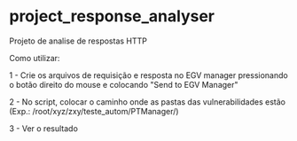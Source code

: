 # project_response_analyser
Projeto de analise de respostas HTTP

Como utilizar:

1 - Crie os arquivos de requisição e resposta no EGV manager pressionando o botão direito do mouse e colocando "Send to EGV Manager"

2 - No script, colocar o caminho onde as pastas das vulnerabilidades estão (Exp.: /root/xyz/zxy/teste_autom/PTManager/)

3 - Ver o resultado